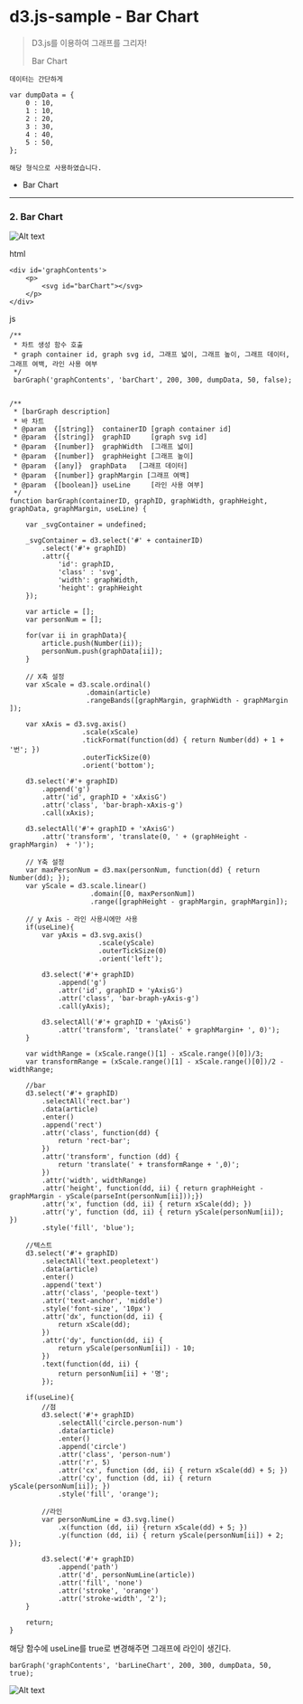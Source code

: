 # d3.js-sample - Bar Chart
> D3.js를 이용하여 그래프를 그리자!
> 
> Bar Chart


	데이터는 간단하게
	
	var dumpData = {
		0 : 10,
		1 : 10,
		2 : 20,
		3 : 30,
		4 : 40,
		5 : 50,
	};
	
	해당 형식으로 사용하였습니다.


- Bar Chart
----------
### 2. Bar Chart

![Alt text](./exampleImg/chart5.png)

html

	<div id='graphContents'>
        <p>
            <svg id="barChart"></svg>
        </p>	
	</div>
	

js

	/**
	 * 차트 생성 함수 호출
	 * graph container id, graph svg id, 그래프 넓이, 그래프 높이, 그래프 데이터, 그래프 여백, 라인 사용 여부
	 */
	 barGraph('graphContents', 'barChart', 200, 300, dumpData, 50, false);
	 
	 
    /**
     * [barGraph description]
     * 바 차트
     * @param  {[string]}  containerID [graph container id]
     * @param  {[string]}  graphID     [graph svg id]
     * @param  {[number]}  graphWidth  [그래프 넓이]
     * @param  {[number]}  graphHeight [그래프 높이]
     * @param  {[any]}  graphData   [그래프 데이터]
     * @param  {[number]} graphMargin [그래프 여백]
     * @param  {[boolean]} useLine     [라인 사용 여부]
     */
    function barGraph(containerID, graphID, graphWidth, graphHeight, graphData, graphMargin, useLine) {

        var _svgContainer = undefined;

        _svgContainer = d3.select('#' + containerID)
            .select('#'+ graphID)
            .attr({
                'id': graphID,
                'class' : 'svg',
                'width': graphWidth,
                'height': graphHeight
        });

        var article = [];
        var personNum = [];

        for(var ii in graphData){
            article.push(Number(ii));
            personNum.push(graphData[ii]);
        }

        // X축 설정
        var xScale = d3.scale.ordinal()
                       .domain(article)
                       .rangeBands([graphMargin, graphWidth - graphMargin ]);

        var xAxis = d3.svg.axis()
                      .scale(xScale)
                      .tickFormat(function(dd) { return Number(dd) + 1 + '번'; })
                      .outerTickSize(0)
                      .orient('bottom');

        d3.select('#'+ graphID)
            .append('g')
            .attr('id', graphID + 'xAxisG')
            .attr('class', 'bar-braph-xAxis-g')
            .call(xAxis);

        d3.selectAll('#'+ graphID + 'xAxisG')
            .attr('transform', 'translate(0, ' + (graphHeight - graphMargin)  + ')');

        // Y축 설정
        var maxPersonNum = d3.max(personNum, function(dd) { return Number(dd); });
        var yScale = d3.scale.linear()
                        .domain([0, maxPersonNum])
                        .range([graphHeight - graphMargin, graphMargin]);

        // y Axis - 라인 사용시에만 사용
        if(useLine){
            var yAxis = d3.svg.axis()
                          .scale(yScale)
                          .outerTickSize(0)
                          .orient('left');

            d3.select('#'+ graphID)
                .append('g')
                .attr('id', graphID + 'yAxisG')
                .attr('class', 'bar-braph-yAxis-g')
                .call(yAxis);

            d3.selectAll('#'+ graphID + 'yAxisG')
                .attr('transform', 'translate(' + graphMargin+ ', 0)');
        }

        var widthRange = (xScale.range()[1] - xScale.range()[0])/3;
        var transformRange = (xScale.range()[1] - xScale.range()[0])/2 - widthRange;

        //bar
        d3.select('#'+ graphID)
            .selectAll('rect.bar')
            .data(article)
            .enter()
            .append('rect')
            .attr('class', function(dd) {
                return 'rect-bar';
            })
            .attr('transform', function (dd) {
                return 'translate(' + transformRange + ',0)';
            })
            .attr('width', widthRange)
            .attr('height', function(dd, ii) { return graphHeight - graphMargin - yScale(parseInt(personNum[ii]));})
            .attr('x', function (dd, ii) { return xScale(dd); })
            .attr('y', function (dd, ii) { return yScale(personNum[ii]); })
            .style('fill', 'blue');

        //텍스트
        d3.select('#'+ graphID)
            .selectAll('text.peopletext')
            .data(article)
            .enter()
            .append('text')
            .attr('class', 'people-text')
            .attr('text-anchor', 'middle')
            .style('font-size', '10px')
            .attr('dx', function(dd, ii) {
                return xScale(dd);
            })
            .attr('dy', function(dd, ii) {
                return yScale(personNum[ii]) - 10;
            })
            .text(function(dd, ii) {
                return personNum[ii] + '명';
            });

        if(useLine){
            //점
            d3.select('#'+ graphID)
                .selectAll('circle.person-num')
                .data(article)
                .enter()
                .append('circle')
                .attr('class', 'person-num')
                .attr('r', 5)
                .attr('cx', function (dd, ii) { return xScale(dd) + 5; })
                .attr('cy', function (dd, ii) { return yScale(personNum[ii]); })
                .style('fill', 'orange');

            //라인
            var personNumLine = d3.svg.line()
                .x(function (dd, ii) {return xScale(dd) + 5; })
                .y(function (dd, ii) { return yScale(personNum[ii]) + 2; });

            d3.select('#'+ graphID)
                .append('path')
                .attr('d', personNumLine(article))
                .attr('fill', 'none')
                .attr('stroke', 'orange')
                .attr('stroke-width', '2');
        }

        return;
    }


해당 함수에 useLine를 true로 변경해주면 그래프에 라인이 생긴다.

	barGraph('graphContents', 'barLineChart', 200, 300, dumpData, 50, true);

![Alt text](./exampleImg/chart8.png)